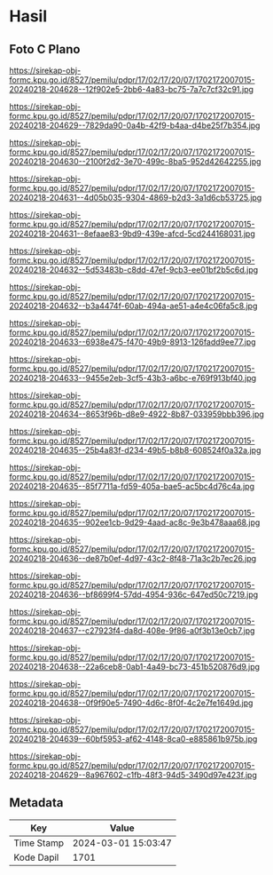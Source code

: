 # Hasil

## Foto C Plano

https://sirekap-obj-formc.kpu.go.id/8527/pemilu/pdpr/17/02/17/20/07/1702172007015-20240218-204628--12f902e5-2bb6-4a83-bc75-7a7c7cf32c91.jpg

https://sirekap-obj-formc.kpu.go.id/8527/pemilu/pdpr/17/02/17/20/07/1702172007015-20240218-204629--7829da90-0a4b-42f9-b4aa-d4be25f7b354.jpg

https://sirekap-obj-formc.kpu.go.id/8527/pemilu/pdpr/17/02/17/20/07/1702172007015-20240218-204630--2100f2d2-3e70-499c-8ba5-952d42642255.jpg

https://sirekap-obj-formc.kpu.go.id/8527/pemilu/pdpr/17/02/17/20/07/1702172007015-20240218-204631--4d05b035-9304-4869-b2d3-3a1d6cb53725.jpg

https://sirekap-obj-formc.kpu.go.id/8527/pemilu/pdpr/17/02/17/20/07/1702172007015-20240218-204631--8efaae83-9bd9-439e-afcd-5cd244168031.jpg

https://sirekap-obj-formc.kpu.go.id/8527/pemilu/pdpr/17/02/17/20/07/1702172007015-20240218-204632--5d53483b-c8dd-47ef-9cb3-ee01bf2b5c6d.jpg

https://sirekap-obj-formc.kpu.go.id/8527/pemilu/pdpr/17/02/17/20/07/1702172007015-20240218-204632--b3a4474f-60ab-494a-ae51-a4e4c06fa5c8.jpg

https://sirekap-obj-formc.kpu.go.id/8527/pemilu/pdpr/17/02/17/20/07/1702172007015-20240218-204633--6938e475-f470-49b9-8913-126fadd9ee77.jpg

https://sirekap-obj-formc.kpu.go.id/8527/pemilu/pdpr/17/02/17/20/07/1702172007015-20240218-204633--9455e2eb-3cf5-43b3-a6bc-e769f913bf40.jpg

https://sirekap-obj-formc.kpu.go.id/8527/pemilu/pdpr/17/02/17/20/07/1702172007015-20240218-204634--8653f96b-d8e9-4922-8b87-033959bbb396.jpg

https://sirekap-obj-formc.kpu.go.id/8527/pemilu/pdpr/17/02/17/20/07/1702172007015-20240218-204635--25b4a83f-d234-49b5-b8b8-608524f0a32a.jpg

https://sirekap-obj-formc.kpu.go.id/8527/pemilu/pdpr/17/02/17/20/07/1702172007015-20240218-204635--85f7711a-fd59-405a-bae5-ac5bc4d76c4a.jpg

https://sirekap-obj-formc.kpu.go.id/8527/pemilu/pdpr/17/02/17/20/07/1702172007015-20240218-204635--902ee1cb-9d29-4aad-ac8c-9e3b478aaa68.jpg

https://sirekap-obj-formc.kpu.go.id/8527/pemilu/pdpr/17/02/17/20/07/1702172007015-20240218-204636--de87b0ef-4d97-43c2-8f48-71a3c2b7ec26.jpg

https://sirekap-obj-formc.kpu.go.id/8527/pemilu/pdpr/17/02/17/20/07/1702172007015-20240218-204636--bf8699f4-57dd-4954-936c-647ed50c7219.jpg

https://sirekap-obj-formc.kpu.go.id/8527/pemilu/pdpr/17/02/17/20/07/1702172007015-20240218-204637--c27923f4-da8d-408e-9f86-a0f3b13e0cb7.jpg

https://sirekap-obj-formc.kpu.go.id/8527/pemilu/pdpr/17/02/17/20/07/1702172007015-20240218-204638--22a6ceb8-0ab1-4a49-bc73-451b520876d9.jpg

https://sirekap-obj-formc.kpu.go.id/8527/pemilu/pdpr/17/02/17/20/07/1702172007015-20240218-204638--0f9f90e5-7490-4d6c-8f0f-4c2e7fe1649d.jpg

https://sirekap-obj-formc.kpu.go.id/8527/pemilu/pdpr/17/02/17/20/07/1702172007015-20240218-204639--60bf5953-af62-4148-8ca0-e885861b975b.jpg

https://sirekap-obj-formc.kpu.go.id/8527/pemilu/pdpr/17/02/17/20/07/1702172007015-20240218-204629--8a967602-c1fb-48f3-94d5-3490d97e423f.jpg


## Metadata

| Key        | Value               |
| ---------- | ------------------- |
| Time Stamp | 2024-03-01 15:03:47 |
| Kode Dapil | 1701                |



